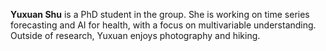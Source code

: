 <p>
<strong>Yuxuan Shu</strong> is a PhD student in the group. She is working on time series forecasting and AI for health, with a focus on multivariable understanding. Outside of research, Yuxuan enjoys photography and hiking.
</p>

<p>
  <a href="https://claudiashu.github.io/"><i class="fa fa-home fa-lg" title="Personal website"></i></a>
  <span style="margin-right:5px"></span>
  <a href="https://x.com/yuxuan_shu"><i class="fab fa-twitter fa-lg" title="Twitter/X"></i></a>
  <span style="margin-right:5px"></span>
  <a href="https://scholar.google.com/citations?user=6ucM9woAAAAJ"><i class="ai ai-google-scholar ai-lg" title="Google Scholar"></i></a>
  <span style="margin-right:5px"></span>
  <a href="https://orcid.org/0000-0003-0089-2646"><i class="ai ai-orcid ai-lg" title="orcid"></i></a>
</p>